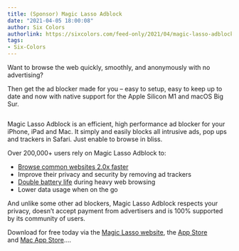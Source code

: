 ```yaml
---
title: (Sponsor) Magic Lasso Adblock
date: "2021-04-05 18:00:08"
author: Six Colors
authorlink: https://sixcolors.com/feed-only/2021/04/magic-lasso-adblock-6/
tags:
- Six-Colors
---
```

<p>Want to browse the web quickly, smoothly, and anonymously with no advertising?</p>
<p>Then get the ad blocker made for you – easy to setup, easy to keep up to date and now with native support for the Apple Silicon M1 and macOS Big Sur.</p>
<figure><img src="https://i2.wp.com/sixcolors.com/wp-content/uploads/2021/03/ml-adblock-sc-screens.jpeg?ssl=1" alt="" data-image-w="" data-image-h="" class=" jetpack-broken-image" data-recalc-dims="1"/><br /></figure><p>Magic Lasso Adblock is an efficient, high performance ad blocker for your iPhone, iPad and Mac. It simply and easily blocks all intrusive ads, pop ups and trackers in Safari. Just enable to browse in bliss.</p>
<p>Over 200,000+ users rely on Magic Lasso Adblock to:</p>
<ul><li><a href="https://www.magiclasso.co/insights/difference-adblocking/">Browse common websites 2.0x faster</a> </li>
<li>Improve their privacy and security by removing ad trackers </li>
<li><a href="https://www.magiclasso.co/insights/adblock-that-doubles-battery-life/">Double battery life</a> during heavy web browsing </li>
<li>Lower data usage when on the go</li>
</ul><p>And unlike some other ad blockers, Magic Lasso Adblock respects your privacy, doesn’t accept payment from advertisers and is 100% supported by its community of users.</p>
<p>Download for free today via the <a href="https://www.magiclasso.co/">Magic Lasso website</a>, the <a href="https://apps.apple.com/us/app/magic-lasso-adblock-for-safari/id1260462853?ls=1">App Store</a> and <a href="https://apps.apple.com/us/app/magic-lasso-adblock-for-safari/id1198047227?ls=1">Mac App Store</a>.&#8230;</p>